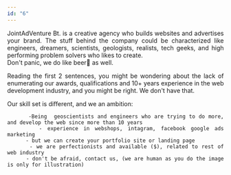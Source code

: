 ```yaml
---
id: "6"
---
```


<style>
c{
  color: var(--accent-color);
  display: inline-block;
  font-weight: 700;
}
centered{
  text-align:center;
}
justify{
  text-align:justify;
}
    Img{
      border: solid 1px #fff;
    }
    Img:hover{
      border: solid 2px var(--accent-color);
    }

 </style>

<justify>

JointAdVenture Bt. is a creative agency who builds websites and advertises your brand. The stuff  behind the company could be characterized like engineers, dreamers, scientists, geologists, realists, tech geeks, and high performing problem solvers who likes to create.  
Don't panic, we do like beer🍻 as well.  

Reading the first 2 sentences, you might be wondering about the lack of enumerating our awards, qualifications and 10+ years experience in the web development industry, and you might be right. We don't have that.  
 
Our skill set is different, and we an ambition: 

          -Being  geoscientists and engineers who are trying to do more, and develop the web since more than 10 years
          - experience in webshops, intagram, facebook google ads marketing
          - but we can create your portfolio site or landing page
          - we are perfectionists and available ($), related to rest of web industry
          - don't be afraid, contact us, (we are human as you do the image is only for illustration)

</justify>
